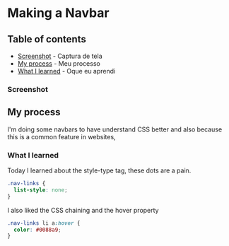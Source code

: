 # Making a Navbar

## Table of contents
- [Screenshot](#screenshot) - Captura de tela
- [My process](#my-process) - Meu processo
- [What I learned](#what-i-learned) - Oque eu aprendi

### Screenshot
<a href="navbar.png"></a>

## My process
I'm doing some navbars to have understand CSS better and also because this is a common feature in websites,


### What I learned
Today I learned about the style-type tag, these dots are a pain.
```css
.nav-links {
  list-style: none;
}
```

I also liked the CSS chaining and the hover property
```css 
.nav-links li a:hover {
  color: #0088a9;
}
``` 
